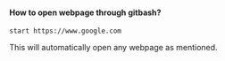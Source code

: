 #### How to open webpage through gitbash?
    start https://www.google.com
This will automatically open any webpage as mentioned.